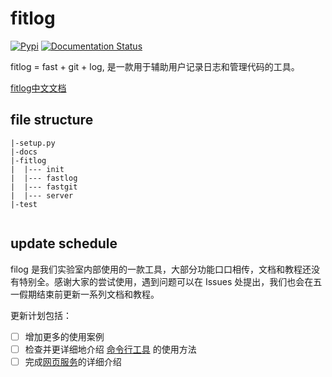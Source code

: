 # fitlog
[![Pypi](https://img.shields.io/pypi/v/fitlog.svg)](https://pypi.org/project/fitlog)
[![Documentation Status](https://readthedocs.org/projects/fitlog/badge/?version=latest)](http://fitlog.readthedocs.io/?badge=latest)

fitlog = fast + git + log, 是一款用于辅助用户记录日志和管理代码的工具。

[fitlog中文文档](https://fitlog.readthedocs.io/zh/latest/)

## file structure
```
|-setup.py
|-docs
|-fitlog
|  |--- init
|  |--- fastlog
|  |--- fastgit
|  |--- server
|-test
  
```

## update schedule

filog 是我们实验室内部使用的一款工具，大部分功能口口相传，文档和教程还没有特别全。感谢大家的尝试使用，遇到问题可以在 Issues 处提出，我们也会在五一假期结束前更新一系列文档和教程。

更新计划包括：

- [ ] 增加更多的使用案例
- [ ] 检查并更详细地介绍 [命令行工具](https://fitlog.readthedocs.io/zh/latest/user/command_line.html) 的使用方法
- [ ] 完成[网页服务](https://fitlog.readthedocs.io/zh/latest/user/website.html)的详细介绍
